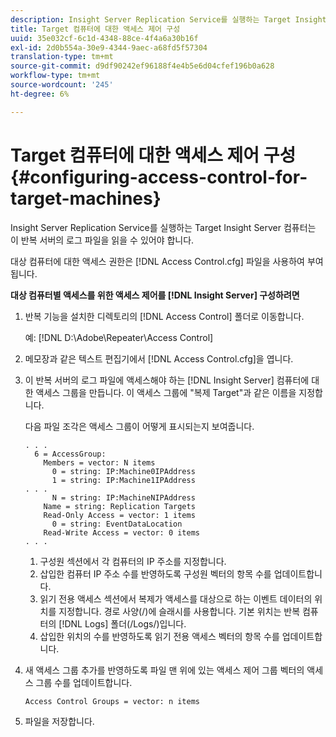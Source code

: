 ```yaml
---
description: Insight Server Replication Service를 실행하는 Target Insight Server 컴퓨터는 이 반복 서버의 로그 파일을 읽을 수 있어야 합니다.
title: Target 컴퓨터에 대한 액세스 제어 구성
uuid: 35e032cf-6c1d-4348-88ce-4f4a6a30b16f
exl-id: 2d0b554a-30e9-4344-9aec-a68fd5f57304
translation-type: tm+mt
source-git-commit: d9df90242ef96188f4e4b5e6d04cfef196b0a628
workflow-type: tm+mt
source-wordcount: '245'
ht-degree: 6%

---
```


# Target 컴퓨터에 대한 액세스 제어 구성{#configuring-access-control-for-target-machines}

Insight Server Replication Service를 실행하는 Target Insight Server 컴퓨터는 이 반복 서버의 로그 파일을 읽을 수 있어야 합니다.

대상 컴퓨터에 대한 액세스 권한은 [!DNL Access Control.cfg] 파일을 사용하여 부여됩니다.

**대상 컴퓨터별 액세스를 위한 액세스 제어를  [!DNL Insight Server] 구성하려면**

1. 반복 기능을 설치한 디렉토리의 [!DNL Access Control] 폴더로 이동합니다.

   예: [!DNL D:\Adobe\Repeater\Access Control]

1. 메모장과 같은 텍스트 편집기에서 [!DNL Access Control.cfg]을 엽니다.
1. 이 반복 서버의 로그 파일에 액세스해야 하는 [!DNL Insight Server] 컴퓨터에 대한 액세스 그룹을 만듭니다. 이 액세스 그룹에 &quot;복제 Target&quot;과 같은 이름을 지정합니다.

   다음 파일 조각은 액세스 그룹이 어떻게 표시되는지 보여줍니다.

   ```
   . . . 
     6 = AccessGroup: 
       Members = vector: N items 
         0 = string: IP:Machine0IPAddress 
         1 = string: IP:Machine1IPAddress 
   . . . 
         N = string: IP:MachineNIPAddress 
       Name = string: Replication Targets 
       Read-Only Access = vector: 1 items 
         0 = string: EventDataLocation 
       Read-Write Access = vector: 0 items 
   . . .
   ```

   1. 구성원 섹션에서 각 컴퓨터의 IP 주소를 지정합니다.
   1. 삽입한 컴퓨터 IP 주소 수를 반영하도록 구성원 벡터의 항목 수를 업데이트합니다.
   1. 읽기 전용 액세스 섹션에서 복제가 액세스를 대상으로 하는 이벤트 데이터의 위치를 지정합니다. 경로 사양(/)에 슬래시를 사용합니다. 기본 위치는 반복 컴퓨터의 [!DNL Logs] 폴더(/Logs/)입니다.
   1. 삽입한 위치의 수를 반영하도록 읽기 전용 액세스 벡터의 항목 수를 업데이트합니다.

1. 새 액세스 그룹 추가를 반영하도록 파일 맨 위에 있는 액세스 제어 그룹 벡터의 액세스 그룹 수를 업데이트합니다.

   ```
   Access Control Groups = vector: n items
   ```

1. 파일을 저장합니다.
